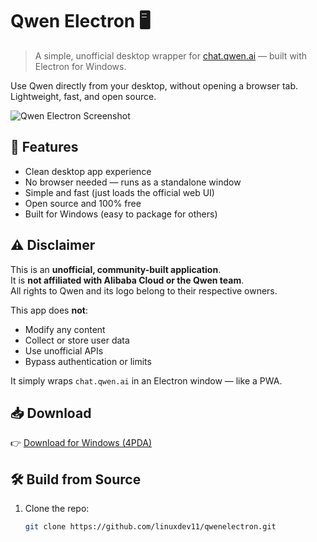 # Qwen Electron 🖥️

> A simple, unofficial desktop wrapper for [chat.qwen.ai](https://chat.qwen.ai) — built with Electron for Windows.

Use Qwen directly from your desktop, without opening a browser tab. Lightweight, fast, and open source.

![Qwen Electron Screenshot](screenshot.png) <!-- Загрузи скриншот! -->
<!-- Если пока нет — удали эту строку -->

## 🚀 Features
- Clean desktop app experience
- No browser needed — runs as a standalone window
- Simple and fast (just loads the official web UI)
- Open source and 100% free
- Built for Windows (easy to package for others)

## ⚠️ Disclaimer
This is an **unofficial, community-built application**.  
It is **not affiliated with Alibaba Cloud or the Qwen team**.  
All rights to Qwen and its logo belong to their respective owners.

This app does **not**:
- Modify any content
- Collect or store user data
- Use unofficial APIs
- Bypass authentication or limits

It simply wraps `chat.qwen.ai` in an Electron window — like a PWA.

## 📥 Download
👉 [Download for Windows (4PDA)](https://4pda.to/forum/index.php?act=attach&id=33658868&dlsess=c3908e4dfc05285cc82f17f066b123b3)

## 🛠️ Build from Source
1. Clone the repo:
   ```bash
   git clone https://github.com/linuxdev11/qwenelectron.git
